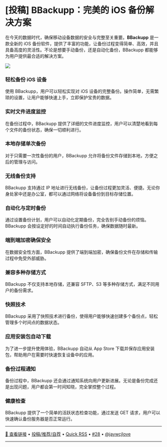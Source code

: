 [投稿] BBackupp：完美的 iOS 备份解决方案
===

在今天的数据时代，确保移动设备数据的安全与完整至关重要。**BBackupp** 是一款全新的 iOS 备份软件，提供了丰富的功能，让备份过程变得简单、高效，并且具备高度的灵活性。不论是想要手动备份，还是自动化备份，BBackupp 都能够为用户提供最合适的解决方案。

![](https://github.com/user-attachments/assets/88c843a1-1fd0-4329-8423-f8d1dbe5b1fa)

### 轻松备份 iOS 设备

使用 BBackupp，用户可以轻松实现对 iOS 设备的完整备份。操作简单，无需繁琐的设置，让用户能够快速上手，立即保护宝贵的数据。

### 实时文件进度监控

在备份过程中，BBackupp 提供了详细的文件进度监控，用户可以清楚地看到每个文件的备份状态，确保一切顺利进行。

### 本地存储单次备份

对于只需要一次性备份的用户，BBackupp 允许将备份文件存储到本地，方便之后的管理与访问。

### 无线备份支持

BBackupp 支持通过 IP 地址进行无线备份，让备份过程更加灵活、便捷。无论你身处家中还是办公室，都可以通过网络将设备备份到目标存储位置。

### 自动化与定时备份

通过设置备份计划，用户可以自动化定期备份，完全告别手动备份的烦恼。BBackupp 会按设定好的时间自动执行备份任务，确保数据随时最新。

### 端到端加密确保安全

在数据安全性方面，BBackupp 提供了端到端加密，确保备份文件在存储和传输过程中免受外部威胁。

### 兼容多种存储方式

BBackupp 不仅支持本地存储，还兼容 SFTP、S3 等多种存储方式，满足不同用户的备份需求。

### 快照技术

BBackupp 采用了快照技术进行备份，使得用户能够快速创建多个备份点，轻松管理多个时间点的数据状态。

### 应用安装包自动下载

为了进一步提升使用体验，BBackupp 自动从 App Store 下载并保存应用安装包，帮助用户在需要时快速恢复设备中的应用。

### 备份过程通知

备份过程中，BBackupp 还会通过通知系统向用户更新进展。无论是备份完成还是出现问题，用户都会第一时间知晓，完全掌控整个过程。

### 健康检查

BBackupp 提供了一个简单的活跃状态检查功能，通过发送 GET 请求，用户可以快速确认备份服务器是否正常运行。

---

<a href="https://github.com/Lakr233/BBackupp" target="_blank">🔗 查看链接</a> • 
<a href="https://github.com/jaywcjlove/quick-rss/issues/new/choose" target="_blank">投稿/推荐/自荐</a> • 
<a href="https://wangchujiang.com/quick-rss/feeds/index.html" target="_blank">Quick RSS</a> • 
<a href="https://github.com/jaywcjlove/quick-rss/issues/28" target="_blank">#28</a> • 
<a href="https://github.com/jaywcjlove" target="_blank">@jaywcjlove</a>

---
    